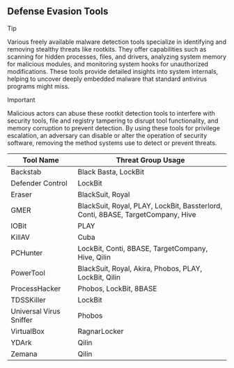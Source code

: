 ## Defense Evasion Tools

> [!TIP]
> Various freely available malware detection tools specialize in identifying and removing stealthy threats like rootkits. They offer capabilities such as scanning for hidden processes, files, and drivers, analyzing system memory for malicious modules, and monitoring system hooks for unauthorized modifications. These tools provide detailed insights into system internals, helping to uncover deeply embedded malware that standard antivirus programs might miss.

> [!IMPORTANT]
> Malicious actors can abuse these rootkit detection tools to interfere with security tools, file and registry tampering to disrupt tool functionality, and memory corruption to prevent detection. By using these tools for privilege escalation, an adversary can disable or alter the operation of security software, removing the method systems use to detect or prevent threats.

| Tool Name | Threat Group Usage |
|---|---|
| Backstab | Black Basta, LockBit | 
| Defender Control | LockBit |
| Eraser | BlackSuit, Royal |
| GMER | BlackSuit, Royal, PLAY, LockBit, Bassterlord, Conti, 8BASE, TargetCompany, Hive |
| IOBit | PLAY |
| KillAV | Cuba |
| PCHunter | LockBit, Conti, 8BASE, TargetCompany, Hive, Qilin |
| PowerTool | BlackSuit, Royal, Akira, Phobos, PLAY, LockBit, Qilin |
| ProcessHacker | Phobos, LockBit, 8BASE |
| TDSSKiller | LockBit |
| Universal Virus Sniffer | Phobos |
| VirtualBox | RagnarLocker |
| YDArk | Qilin |
| Zemana | Qilin |
